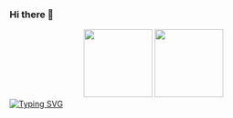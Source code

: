 ### Hi there 👋

<div align="center">
    <img  height="120px" src="https://github-readme-stats.vercel.app/api?username=echoleochan&show_icons=true&count_private=true&hide=prs&theme=vue" />
    <img  height="120px" src="https://github-readme-stats.vercel.app/api/top-langs/?username=echoleochan&layout=compact" />
</div>
<a href="https://git.io/typing-svg"><img src="https://readme-typing-svg.demolab.com?font=Fira+Code&pause=1000&color=F79D47&center=true&vCenter=true&width=435&lines=The+five+boxing+wizards+jump+quickly" alt="Typing SVG" /></a>


